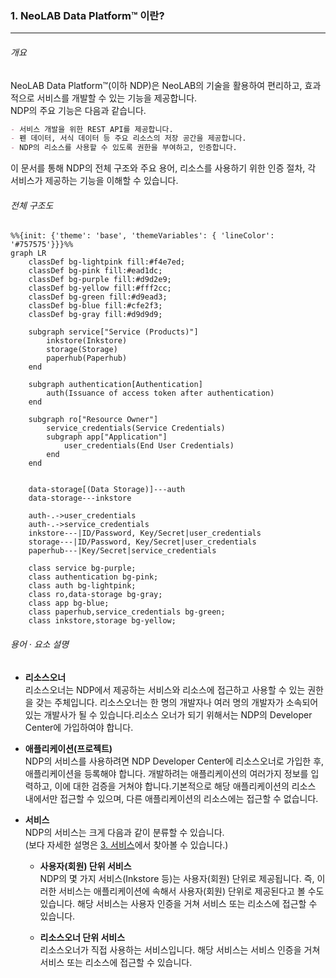 ### 1. NeoLAB Data Platform™ 이란?

------

###### 개요

NeoLAB Data Platform™(이하 NDP)은 NeoLAB의 기술을 활용하여 편리하고, 효과적으로 서비스를 개발할 수 있는 기능을 제공합니다.  
NDP의 주요 기능은 다음과 같습니다. 

```markdown
- 서비스 개발을 위한 REST API를 제공합니다. 
- 펜 데이터, 서식 데이터 등 주요 리소스의 저장 공간을 제공합니다.
- NDP의 리소스를 사용할 수 있도록 권한을 부여하고, 인증합니다.
```

이 문서를 통해 NDP의 전체 구조와 주요 용어, 리소스를 사용하기 위한 인증 절차, 각 서비스가 제공하는 기능을 이해할 수 있습니다.



###### 전체 구조도

```mermaid
%%{init: {'theme': 'base', 'themeVariables': { 'lineColor': '#757575'}}}%%
graph LR
    classDef bg-lightpink fill:#f4e7ed;
    classDef bg-pink fill:#ead1dc;
    classDef bg-purple fill:#d9d2e9;
    classDef bg-yellow fill:#fff2cc;
    classDef bg-green fill:#d9ead3;
    classDef bg-blue fill:#cfe2f3;
    classDef bg-gray fill:#d9d9d9;

    subgraph service["Service (Products)"]
        inkstore(Inkstore)
        storage(Storage)
        paperhub(Paperhub)
    end

    subgraph authentication[Authentication]
        auth(Issuance of access token after authentication)
    end

    subgraph ro["Resource Owner"]
        service_credentials(Service Credentials)
        subgraph app["Application"]
            user_credentials(End User Credentials)
        end
    end


    data-storage[(Data Storage)]---auth
    data-storage---inkstore

    auth-.->user_credentials
    auth-.->service_credentials
    inkstore---|ID/Password, Key/Secret|user_credentials
    storage---|ID/Password, Key/Secret|user_credentials
    paperhub---|Key/Secret|service_credentials

    class service bg-purple;
    class authentication bg-pink;
    class auth bg-lightpink;
    class ro,data-storage bg-gray;
    class app bg-blue;
    class paperhub,service_credentials bg-green;
    class inkstore,storage bg-yellow;
```

###### 용어 · 요소 설명

* **리소스오너**  
리소스오너는 NDP에서 제공하는 서비스와 리소스에 접근하고 사용할 수 있는 권한을 갖는 주체입니다. 리소스오너는 한 명의 개발자나 여러 명의 개발자가 소속되어 있는 개발사가 될 수 있습니다.리소스 오너가 되기 위해서는 NDP의 Developer Center에 가입하여야 합니다. 

* **애플리케이션(프로젝트)**  
NDP의 서비스를 사용하려면 NDP Developer Center에 리소스오너로 가입한 후, 애플리케이션을 등록해야 합니다. 개발하려는 애플리케이션의 여러가지 정보를 입력하고, 이에 대한 검증을 거쳐야 합니다.기본적으로 해당 애플리케이션의 리소스 내에서만 접근할 수 있으며, 다른 애플리케이션의 리소스에는 접근할 수 없습니다.  

* **서비스**  
NDP의 서비스는 크게 다음과 같이 분류할 수 있습니다.  
(보다 자세한 설명은 [3. 서비스](https://github.com/NeoSmartpen/neolab-data-platform/wiki/3.-Service)에서 찾아볼 수 있습니다.)
  * **사용자(회원) 단위 서비스**  
    NDP의 몇 가지 서비스(Inkstore 등)는 사용자(회원) 단위로 제공됩니다. 즉, 이러한 서비스는 애플리케이션에 속해서 사용자(회원) 단위로 제공된다고 볼 수도 있습니다.  해당 서비스는 사용자 인증을 거쳐 서비스 또는 리소스에 접근할 수 있습니다. 

  * **리소스오너 단위 서비스**  
    리소스오너가 직접 사용하는 서비스입니다. 
    해당 서비스는 서비스 인증을 거쳐 서비스 또는 리소스에 접근할 수 있습니다.
